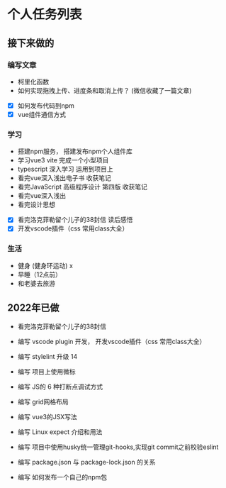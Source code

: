 # 个人任务列表

## 接下来做的

### 编写文章

- 柯里化函数
- 如何实现拖拽上传、进度条和取消上传？ (微信收藏了一篇文章)
- [x] 如何发布代码到npm
- [x] vue组件通信方式

### 学习

- 搭建npm服务，                   搭建发布npm个人组件库
- 学习vue3  vite                     完成一个小型项目
- typescript 深入学习                 运用到项目上
- 看完vue深入浅出电子书                收获笔记
- 看完JavaScript 高级程序设计 第四版    收获笔记
- 看完vue深入浅出
- 看完设计思想
- [x] 看完洛克菲勒留个儿子的38封信       读后感悟
- [x] 开发vscode插件（css 常用class大全）

### 生活

- 健身 (健身环运动) x
- 早睡（12点前）
- 和老婆去旅游
## 2022年已做

- 看完洛克菲勒留个儿子的38封信 

- 编写 vscode plugin 开发， 开发vscode插件（css 常用class大全）
- 编写 stylelint 升级 14
- 编写 项目上使用微标
- 编写 JS的 6 种打断点调试方式
- 编写 grid网格布局
- 编写 vue3的JSX写法
- 编写 Linux expect 介绍和用法
- 编写 项目中使用husky统一管理git-hooks,实现git commit之前校验eslint
- 编写 package.json 与 package-lock.json 的关系
- 编写 如何发布一个自己的npm包